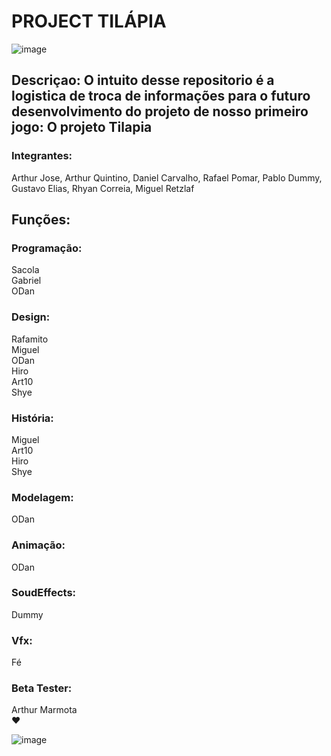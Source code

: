 # PROJECT TILÁPIA

![image](https://github.com/user-attachments/assets/5c805713-1a43-4fa3-83f6-08914b1b6259)


## Descriçao: O intuito desse repositorio é a logistica de troca de informações para o futuro desenvolvimento do projeto de nosso primeiro jogo: O projeto Tilapia

### Integrantes: 
Arthur Jose, 
Arthur Quintino, 
Daniel Carvalho, 
Rafael Pomar,
Pablo Dummy, 
Gustavo Elias, 
Rhyan Correia, 
Miguel Retzlaf

## Funções: 
<p> 
<h3>Programação:</h3>
Sacola<br>
Gabriel<br>
ODan<br>

### Design:<br>
Rafamito<br>
Miguel<br>
ODan<br>
Hiro<br>
Art10<br>
Shye<br>

### História:<br>
Miguel<br>
Art10<br>
Hiro<br>
Shye<br>

### Modelagem:<br>
ODan<br>

### Animação:<br>
ODan<br>

### SoudEffects:<br>
Dummy<br>

### Vfx: <br>
Fé<br>

### Beta Tester:<br>
Arthur Marmota<br> ❤️ 

![image](https://github.com/user-attachments/assets/99fb3ec6-069d-4ff0-ab6b-723143d0e98b)

</p><br>



